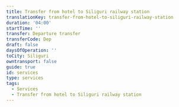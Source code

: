 ```yaml
---
title: Transfer from hotel to Siliguri railway station
translationKey: transfer-from-hotel-to-siliguri-railway-station
duration: '04:00'
startTime: ''
transfer: Departure transfer
transferCode: Dep
draft: false
daysOfOperation: ''
toCity: Siliguri
owntransport: false
guide: true
id: services
type: services
tags:
  - Services
  - Transfer from hotel to Siliguri railway station
---
```

